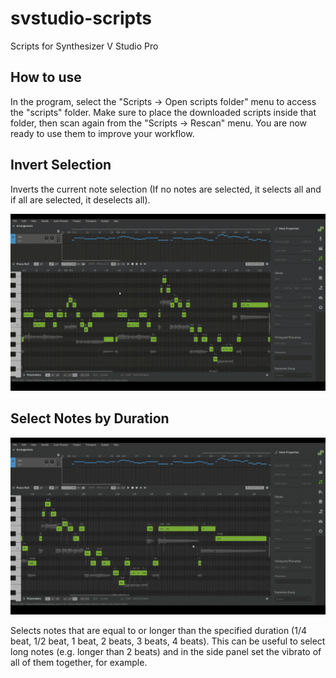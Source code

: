 # svstudio-scripts

Scripts for Synthesizer V Studio Pro

## How to use

In the program, select the "Scripts -> Open scripts folder" menu to access the "scripts" folder. Make sure to place the downloaded scripts inside that folder, then scan again from the "Scripts -> Rescan" menu. You are now ready to use them to improve your workflow.

## Invert Selection
Inverts the current note selection (If no notes are selected, it selects all and if all are selected, it deselects all).

![](https://github.com/JohannJEG/svstudio-scripts/blob/main/img/Invert%20Selection%20demo.gif)

## Select Notes by Duration

![](https://github.com/JohannJEG/svstudio-scripts/blob/main/img/Select%20Notes%20by%20Duration%20demo.gif)

Selects notes that are equal to or longer than the specified duration (1/4 beat, 1/2 beat, 1 beat, 2 beats, 3 beats, 4 beats). This can be useful to select long notes (e.g. longer than 2 beats) and in the side panel set the vibrato of all of them together, for example.
